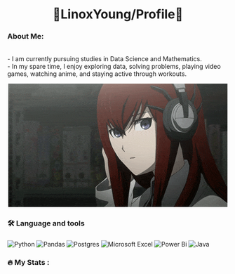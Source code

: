 <h1 align="center">🐍LinoxYoung/Profile🐍</h1>

<h3 align="left">About Me:</h3>
<p align="left">
  <br>- I am currently pursuing studies in Data Science and Mathematics.<br>
  - In my spare time, I enjoy exploring data, solving problems, playing video games, watching anime, and staying active through workouts.
</p>

<div align="center">
<img src="steins-gate.gif" />

</div>

<h3 align="left">🛠 Language and tools</h3>

###

<div align="left">

![Python](https://img.shields.io/badge/python-3670A0?style=for-the-badge&logo=python&logoColor=ffdd54)
![Pandas](https://img.shields.io/badge/pandas-%23150458.svg?style=for-the-badge&logo=pandas&logoColor=white)
![Postgres](https://img.shields.io/badge/postgres-%23316192.svg?style=for-the-badge&logo=postgresql&logoColor=white)
![Microsoft Excel](https://img.shields.io/badge/Microsoft_Excel-217346?style=for-the-badge&logo=microsoft-excel&logoColor=white)
![Power Bi](https://img.shields.io/badge/power_bi-F2C811?style=for-the-badge&logo=powerbi&logoColor=black)
![Java](https://img.shields.io/badge/java-%23ED8B00.svg?style=for-the-badge&logo=openjdk&logoColor=white)
</div>

###

<h3 align="left">🔥   My Stats :</h3>

###
###

